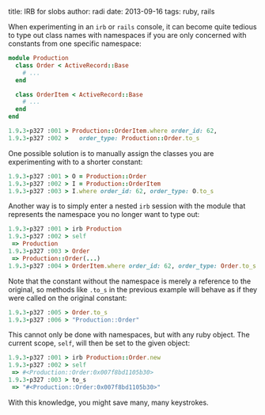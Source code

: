 title: IRB for slobs
author: radi
date: 2013-09-16
tags: ruby, rails

When experimenting in an `irb` or `rails` console, it can become quite tedious
to type out class names with namespaces if you are only concerned with
constants from one specific namespace:

```ruby
module Production
  class Order < ActiveRecord::Base
    # ...
  end

  class OrderItem < ActiveRecord::Base
    # ...
  end
end

1.9.3-p327 :001 > Production::OrderItem.where order_id: 62,
1.9.3-p327 :002 >   order_type: Production::Order.to_s
```
One possible solution is to manually assign the classes you are experimenting
with to a shorter constant:

```ruby
1.9.3-p327 :001 > O = Production::Order
1.9.3-p327 :002 > I = Production::OrderItem
1.9.3-p327 :003 > I.where order_id: 62, order_type: O.to_s
```

Another way is to simply enter a nested `irb` session with the module that
represents the namespace you no longer want to type out:

```ruby
1.9.3-p327 :001 > irb Production
1.9.3-p327 :002 > self
 => Production
1.9.3-p327 :003 > Order
 => Production::Order(...)
1.9.3-p327 :004 > OrderItem.where order_id: 62, order_type: Order.to_s
```

Note that the constant without the namespace is merely a reference to the
original, so methods like `.to_s` in the previous example will behave as if they
were called on the original constant:

```ruby
1.9.3-p327 :005 > Order.to_s
1.9.3-p327 :006 > "Production::Order"
```

This cannot only be done with namespaces, but with any ruby object. The current
scope, `self`, will then be set to the given object:

```ruby
1.9.3-p327 :001 > irb Production::Order.new
1.9.3-p327 :002 > self
 => #<Production::Order:0x007f8bd1105b30>
1.9.3-p327 :003 > to_s
 => "#<Production::Order:0x007f8bd1105b30>"
```

With this knowledge, you might save many, many keystrokes.
